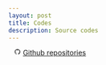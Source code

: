 ```yaml
---
layout: post
title: Codes
description: Source codes
---
```



<!-- <a href="https://github.com/jliang993?tab=repositories"><img src="assets/icon/dota2_64.png" align="bottom" style="max-width:32px;"></a>  -->
&ensp; <svg xmlns="http://www.w3.org/2000/svg" xmlns:xlink="http://www.w3.org/1999/xlink" aria-hidden="true" focusable="false" width="1em" height="1em" style="-ms-transform: rotate(360deg); -webkit-transform: rotate(360deg); transform: rotate(360deg);" preserveAspectRatio="xMidYMid meet" viewBox="0 0 24 24"><path fill-rule="evenodd" clip-rule="evenodd" d="M12.026 2c-5.509 0-9.974 4.465-9.974 9.974c0 4.406 2.857 8.145 6.821 9.465c.499.09.679-.217.679-.481c0-.237-.008-.865-.011-1.696c-2.775.602-3.361-1.338-3.361-1.338c-.452-1.152-1.107-1.459-1.107-1.459c-.905-.619.069-.605.069-.605c1.002.07 1.527 1.028 1.527 1.028c.89 1.524 2.336 1.084 2.902.829c.091-.645.351-1.085.635-1.334c-2.214-.251-4.542-1.107-4.542-4.93c0-1.087.389-1.979 1.024-2.675c-.101-.253-.446-1.268.099-2.64c0 0 .837-.269 2.742 1.021a9.582 9.582 0 0 1 2.496-.336a9.554 9.554 0 0 1 2.496.336c1.906-1.291 2.742-1.021 2.742-1.021c.545 1.372.203 2.387.099 2.64c.64.696 1.024 1.587 1.024 2.675c0 3.833-2.33 4.675-4.552 4.922c.355.308.675.916.675 1.846c0 1.334-.012 2.41-.012 2.737c0 .267.178.577.687.479C19.146 20.115 22 16.379 22 11.974C22 6.465 17.535 2 12.026 2z" fill="#626262"/></svg> [Github repositories](https://github.com/jliang993?tab=repositories)        